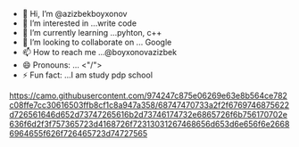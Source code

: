 - 👋 Hi, I’m @azizbekboyxonov
- 👀 I’m interested in ...write code
- 🌱 I’m currently learning ...pyhton, c++
- 💞️ I’m looking to collaborate on ... Google
- 📫 How to reach me ...@boyxonovazizbek
- 😄 Pronouns: ... <"/\">
- ⚡ Fun fact: ...I am study pdp school

<!---
azizbekboyxonov/azizbekboyxonov is a ✨ special ✨ repository because its `README.md` (this file) appears on your GitHub profile.
You can click the Preview link to take a look at your changes.
--->
https://camo.githubusercontent.com/974247c875e06269e63e8b564ce782c08ffe7cc30616503ffb8cf1c8a947a358/68747470733a2f2f6769746875622d726561646d652d73747265616b2d73746174732e6865726f6b756170702e636f6d2f3f757365723d4168726f72313031267468656d653d6e656f6e26686964655f626f726465723d74727565

